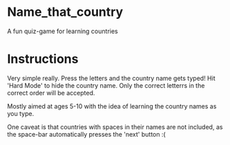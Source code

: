 # Name_that_country
A fun quiz-game for learning countries

# Instructions
Very simple really. Press the letters and the country name gets typed! Hit 'Hard Mode' to hide the country name. Only the correct letterrs in the correct order will be accepted.

Mostly aimed at ages 5-10 with the idea of learning the country names as you type.

One caveat is that countries with spaces in their names are not included, as the space-bar automatically presses the 'next' button :(
